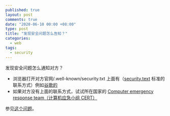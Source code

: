 ```yaml
---
published: true
layout: post
comments: true
date: "2020-06-10 00:00 +08:00"
type: post
title: "发现安全问题怎么告知？"
categories:
  - web
tags:
  - security
---
```


发现安全问题怎么通知对方？

- 浏览器打开对方官网/.well-known/security.txt 上面有（[security.text](https://securitytxt.org/) 标准的联系方式）例如[谷歌的](https://www.google.com/.well-known/security.txt)
- 如果对方没有上面的联系方式，试试所在国家的 [Computer emergency response team（计算机应急小组 CERT）](https://en.wikipedia.org/wiki/Computer_emergency_response_team#Global_associations_and_teams)

参见[这个问题](https://security.stackexchange.com/questions/232223/how-do-i-inform-a-company-i-found-a-leaked-database-of-theirs-on-the-internet?utm_source=Iterable&utm_medium=email&utm_campaign=the_overflow_newsletter)。
